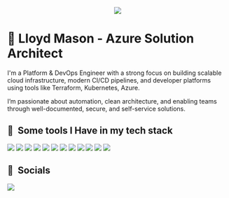 <p align="center">
  <img src="https://capsule-render.vercel.app/api?text=Welcome+to+my+profile🤖&animation=fadeIn&type=soft&color=0:87CEEB,100:F0FFFF&fontColor=000000&fontSize=32&height=150"/>
</p>

# 🧑 Lloyd Mason - Azure Solution Architect

I'm a Platform & DevOps Engineer with a strong focus on building scalable cloud infrastructure, modern CI/CD pipelines, and developer platforms using tools like Terraform, Kubernetes, Azure.

I’m passionate about automation, clean architecture, and enabling teams through well-documented, secure, and self-service solutions.

<h2> 🚀 &nbsp;Some tools I Have in my tech stack</h2>

![](https://img.shields.io/badge/Cloud-Azure-informational?style=flat&logo=microsoft-azure&logoColor=white&color=0078D4)
![](https://img.shields.io/badge/Code-Terraform-informational?style=flat&logo=terraform&logoColor=white&color=623CE4)
![](https://img.shields.io/badge/Scripting-Taskfiles-informational?style=flat&logo=task&logoColor=white&color=4B8BBE)
![](https://img.shields.io/badge/Scripting-Bash-informational?style=flat&logo=gnubash&logoColor=white&color=4EAA25)
![](https://img.shields.io/badge/Scripting-PowerShell-informational?style=flat&logo=powershell&logoColor=white&color=5391FE)
![](https://img.shields.io/badge/Config-YAML-informational?style=flat&logo=yaml&logoColor=white&color=CB171E)
![](https://img.shields.io/badge/Tools-Docker-informational?style=flat&logo=docker&logoColor=white&color=2496ED)
![](https://img.shields.io/badge/Tools-Kubernetes-informational?style=flat&logo=kubernetes&logoColor=white&color=326CE5)
![](https://img.shields.io/badge/Tools-Git-informational?style=flat&logo=git&logoColor=white&color=F05032)
![](https://img.shields.io/badge/Tools-Helm-informational?style=flat&logo=helm&logoColor=white&color=0F1689)
![](https://img.shields.io/badge/Tools-Shuttle-informational?style=flat&color=8A2BE2)
![](https://img.shields.io/badge/Tools-Cilium-informational?style=flat&logo=cilium&logoColor=white&color=587AB6)

<h2>👻 &nbsp;Socials</h2>

[![](https://img.shields.io/badge/LinkedIn-0077B5?style=for-the-badge&logo=linkedin&logoColor=white)](https://www.linkedin.com/in/lloyd-mason/)
